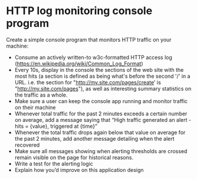 # HTTP log monitoring console program

Create a simple console program that monitors HTTP traffic on your machine:

- Consume an actively written-to w3c-formatted HTTP access log (https://en.wikipedia.org/wiki/Common_Log_Format)
- Every 10s, display in the console the sections of the web site with the most hits (a section is defined as being what's before the second '/' in a URL. i.e. the section for "http://my.site.com/pages/create' is "http://my.site.com/pages"), as well as interesting summary statistics on the traffic as a whole.
- Make sure a user can keep the console app running and monitor traffic on their machine
- Whenever total traffic for the past 2 minutes exceeds a certain number on average, add a message saying that “High traffic generated an alert - hits = {value}, triggered at {time}”
- Whenever the total traffic drops again below that value on average for the past 2 minutes, add another message detailing when the alert recovered
- Make sure all messages showing when alerting thresholds are crossed remain visible on the page for historical reasons.
- Write a test for the alerting logic
- Explain how you’d improve on this application design

